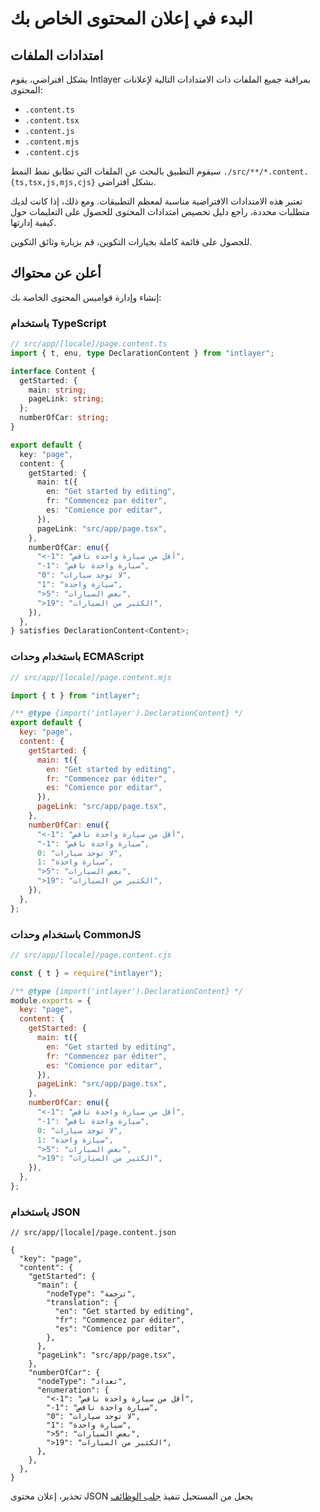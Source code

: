 # البدء في إعلان المحتوى الخاص بك

## امتدادات الملفات

بشكل افتراضي، يقوم Intlayer بمراقبة جميع الملفات ذات الامتدادات التالية لإعلانات المحتوى:

- `.content.ts`
- `.content.tsx`
- `.content.js`
- `.content.mjs`
- `.content.cjs`

سيقوم التطبيق بالبحث عن الملفات التي تطابق نمط النمط `./src/**/*.content.{ts,tsx,js,mjs,cjs}` بشكل افتراضي.

تعتبر هذه الامتدادات الافتراضية مناسبة لمعظم التطبيقات. ومع ذلك، إذا كانت لديك متطلبات محددة، راجع دليل تخصيص امتدادات المحتوى للحصول على التعليمات حول كيفية إدارتها.

للحصول على قائمة كاملة بخيارات التكوين، قم بزيارة وثائق التكوين.

## أعلن عن محتواك

إنشاء وإدارة قواميس المحتوى الخاصة بك:

### باستخدام TypeScript

```typescript
// src/app/[locale]/page.content.ts
import { t, enu, type DeclarationContent } from "intlayer";

interface Content {
  getStarted: {
    main: string;
    pageLink: string;
  };
  numberOfCar: string;
}

export default {
  key: "page",
  content: {
    getStarted: {
      main: t({
        en: "Get started by editing",
        fr: "Commencez par éditer",
        es: "Comience por editar",
      }),
      pageLink: "src/app/page.tsx",
    },
    numberOfCar: enu({
      "<-1": "أقل من سيارة واحدة ناقص",
      "-1": "سيارة واحدة ناقص",
      "0": "لا توجد سيارات",
      "1": "سيارة واحدة",
      ">5": "بعض السيارات",
      ">19": "الكثير من السيارات",
    }),
  },
} satisfies DeclarationContent<Content>;
```

### باستخدام وحدات ECMAScript

```javascript
// src/app/[locale]/page.content.mjs

import { t } from "intlayer";

/** @type {import('intlayer').DeclarationContent} */
export default {
  key: "page",
  content: {
    getStarted: {
      main: t({
        en: "Get started by editing",
        fr: "Commencez par éditer",
        es: "Comience por editar",
      }),
      pageLink: "src/app/page.tsx",
    },
    numberOfCar: enu({
      "<-1": "أقل من سيارة واحدة ناقص",
      "-1": "سيارة واحدة ناقص",
      0: "لا توجد سيارات",
      1: "سيارة واحدة",
      ">5": "بعض السيارات",
      ">19": "الكثير من السيارات",
    }),
  },
};
```

### باستخدام وحدات CommonJS

```javascript
// src/app/[locale]/page.content.cjs

const { t } = require("intlayer");

/** @type {import('intlayer').DeclarationContent} */
module.exports = {
  key: "page",
  content: {
    getStarted: {
      main: t({
        en: "Get started by editing",
        fr: "Commencez par éditer",
        es: "Comience por editar",
      }),
      pageLink: "src/app/page.tsx",
    },
    numberOfCar: enu({
      "<-1": "أقل من سيارة واحدة ناقص",
      "-1": "سيارة واحدة ناقص",
      0: "لا توجد سيارات",
      1: "سيارة واحدة",
      ">5": "بعض السيارات",
      ">19": "الكثير من السيارات",
    }),
  },
};
```

### باستخدام JSON

```json5
// src/app/[locale]/page.content.json

{
  "key": "page",
  "content": {
    "getStarted": {
      "main": {
        "nodeType": "ترجمة",
        "translation": {
          "en": "Get started by editing",
          "fr": "Commencez par éditer",
          "es": "Comience por editar",
        },
      },
      "pageLink": "src/app/page.tsx",
    },
    "numberOfCar": {
      "nodeType": "تعداد",
      "enumeration": {
        "<-1": "أقل من سيارة واحدة ناقص",
        "-1": "سيارة واحدة ناقص",
        "0": "لا توجد سيارات",
        "1": "سيارة واحدة",
        ">5": "بعض السيارات",
        ">19": "الكثير من السيارات",
      },
    },
  },
}
```

تحذير، إعلان محتوى JSON يجعل من المستحيل تنفيذ [جلب الوظائف](https://github.com/aymericzip/intlayer/blob/main/docs/ar/content_declaration/function_fetching.md)
